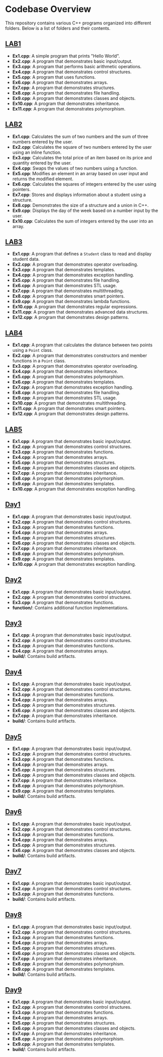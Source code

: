 # Codebase Overview

This repository contains various C++ programs organized into different folders. Below is a list of folders and their contents.

## [LAB1](LAB1)
- **Ex1.cpp**: A simple program that prints "Hello World".
- **Ex2.cpp**: A program that demonstrates basic input/output.
- **Ex3.cpp**: A program that performs basic arithmetic operations.
- **Ex4.cpp**: A program that demonstrates control structures.
- **Ex5.cpp**: A program that uses functions.
- **Ex6.cpp**: A program that demonstrates arrays.
- **Ex7.cpp**: A program that demonstrates structures.
- **Ex8.cpp**: A program that demonstrates file handling.
- **Ex9.cpp**: A program that demonstrates classes and objects.
- **Ex10.cpp**: A program that demonstrates inheritance.
- **Ex11.cpp**: A program that demonstrates polymorphism.

## [LAB2](LAB2)
- **Ex1.cpp**: Calculates the sum of two numbers and the sum of three numbers entered by the user.
- **Ex2.cpp**: Calculates the square of two numbers entered by the user using an inline function.
- **Ex3.cpp**: Calculates the total price of an item based on its price and quantity entered by the user.
- **Ex4.cpp**: Swaps the values of two numbers using a function.
- **Ex5.cpp**: Modifies an element in an array based on user input and returns the modified element.
- **Ex6.cpp**: Calculates the squares of integers entered by the user using pointers.
- **Ex7.cpp**: Stores and displays information about a student using a structure.
- **Ex8.cpp**: Demonstrates the size of a structure and a union in C++.
- **Ex9.cpp**: Displays the day of the week based on a number input by the user.
- **Ex10.cpp**: Calculates the sum of integers entered by the user into an array.

## [LAB3](LAB3)
- **Ex1.cpp**: A program that defines a `Student` class to read and display student data.
- **Ex2.cpp**: A program that demonstrates operator overloading.
- **Ex3.cpp**: A program that demonstrates templates.
- **Ex4.cpp**: A program that demonstrates exception handling.
- **Ex5.cpp**: A program that demonstrates file handling.
- **Ex6.cpp**: A program that demonstrates STL usage.
- **Ex7.cpp**: A program that demonstrates multithreading.
- **Ex8.cpp**: A program that demonstrates smart pointers.
- **Ex9.cpp**: A program that demonstrates lambda functions.
- **Ex10.cpp**: A program that demonstrates regular expressions.
- **Ex11.cpp**: A program that demonstrates advanced data structures.
- **Ex12.cpp**: A program that demonstrates design patterns.

## [LAB4](LAB4)
- **Ex1.cpp**: A program that calculates the distance between two points using a `Point` class.
- **Ex2.cpp**: A program that demonstrates constructors and member functions in a `Point` class.
- **Ex3.cpp**: A program that demonstrates operator overloading.
- **Ex4.cpp**: A program that demonstrates inheritance.
- **Ex5.cpp**: A program that demonstrates polymorphism.
- **Ex6.cpp**: A program that demonstrates templates.
- **Ex7.cpp**: A program that demonstrates exception handling.
- **Ex8.cpp**: A program that demonstrates file handling.
- **Ex9.cpp**: A program that demonstrates STL usage.
- **Ex10.cpp**: A program that demonstrates multithreading.
- **Ex11.cpp**: A program that demonstrates smart pointers.
- **Ex12.cpp**: A program that demonstrates design patterns.

## [LAB5](LAB5)
- **Ex1.cpp**: A program that demonstrates basic input/output.
- **Ex2.cpp**: A program that demonstrates control structures.
- **Ex3.cpp**: A program that demonstrates functions.
- **Ex4.cpp**: A program that demonstrates arrays.
- **Ex5.cpp**: A program that demonstrates structures.
- **Ex6.cpp**: A program that demonstrates classes and objects.
- **Ex7.cpp**: A program that demonstrates inheritance.
- **Ex8.cpp**: A program that demonstrates polymorphism.
- **Ex9.cpp**: A program that demonstrates templates.
- **Ex10.cpp**: A program that demonstrates exception handling.

## [Day1](Day1)
- **Ex1.cpp**: A program that demonstrates basic input/output.
- **Ex2.cpp**: A program that demonstrates control structures.
- **Ex3.cpp**: A program that demonstrates functions.
- **Ex4.cpp**: A program that demonstrates arrays.
- **Ex5.cpp**: A program that demonstrates structures.
- **Ex6.cpp**: A program that demonstrates classes and objects.
- **Ex7.cpp**: A program that demonstrates inheritance.
- **Ex8.cpp**: A program that demonstrates polymorphism.
- **Ex9.cpp**: A program that demonstrates templates.
- **Ex10.cpp**: A program that demonstrates exception handling.

## [Day2](Day2)
- **Ex1.cpp**: A program that demonstrates basic input/output.
- **Ex2.cpp**: A program that demonstrates control structures.
- **Ex3.cpp**: A program that demonstrates functions.
- **function/**: Contains additional function implementations.

## [Day3](Day3)
- **Ex1.cpp**: A program that demonstrates basic input/output.
- **Ex2.cpp**: A program that demonstrates control structures.
- **Ex3.cpp**: A program that demonstrates functions.
- **Ex4.cpp**: A program that demonstrates arrays.
- **build/**: Contains build artifacts.

## [Day4](Day4)
- **Ex1.cpp**: A program that demonstrates basic input/output.
- **Ex2.cpp**: A program that demonstrates control structures.
- **Ex3.cpp**: A program that demonstrates functions.
- **Ex4.cpp**: A program that demonstrates arrays.
- **Ex5.cpp**: A program that demonstrates structures.
- **Ex6.cpp**: A program that demonstrates classes and objects.
- **Ex7.cpp**: A program that demonstrates inheritance.
- **build/**: Contains build artifacts.

## [Day5](Day5)
- **Ex1.cpp**: A program that demonstrates basic input/output.
- **Ex2.cpp**: A program that demonstrates control structures.
- **Ex3.cpp**: A program that demonstrates functions.
- **Ex4.cpp**: A program that demonstrates arrays.
- **Ex5.cpp**: A program that demonstrates structures.
- **Ex6.cpp**: A program that demonstrates classes and objects.
- **Ex7.cpp**: A program that demonstrates inheritance.
- **Ex8.cpp**: A program that demonstrates polymorphism.
- **Ex9.cpp**: A program that demonstrates templates.
- **build/**: Contains build artifacts.

## [Day6](Day6)
- **Ex1.cpp**: A program that demonstrates basic input/output.
- **Ex2.cpp**: A program that demonstrates control structures.
- **Ex3.cpp**: A program that demonstrates functions.
- **Ex4.cpp**: A program that demonstrates arrays.
- **Ex5.cpp**: A program that demonstrates structures.
- **Ex6.cpp**: A program that demonstrates classes and objects.
- **build/**: Contains build artifacts.

## [Day7](Day7)
- **Ex1.cpp**: A program that demonstrates basic input/output.
- **Ex2.cpp**: A program that demonstrates control structures.
- **Ex3.cpp**: A program that demonstrates functions.
- **build/**: Contains build artifacts.

## [Day8](Day8)
- **Ex1.cpp**: A program that demonstrates basic input/output.
- **Ex2.cpp**: A program that demonstrates control structures.
- **Ex3.cpp**: A program that demonstrates functions.
- **Ex4.cpp**: A program that demonstrates arrays.
- **Ex5.cpp**: A program that demonstrates structures.
- **Ex6.cpp**: A program that demonstrates classes and objects.
- **Ex7.cpp**: A program that demonstrates inheritance.
- **Ex8.cpp**: A program that demonstrates polymorphism.
- **Ex9.cpp**: A program that demonstrates templates.
- **build/**: Contains build artifacts.

## [Day9](Day9)
- **Ex1.cpp**: A program that demonstrates basic input/output.
- **Ex2.cpp**: A program that demonstrates control structures.
- **Ex3.cpp**: A program that demonstrates functions.
- **Ex4.cpp**: A program that demonstrates arrays.
- **Ex5.cpp**: A program that demonstrates structures.
- **Ex6.cpp**: A program that demonstrates classes and objects.
- **Ex7.cpp**: A program that demonstrates inheritance.
- **Ex8.cpp**: A program that demonstrates polymorphism.
- **Ex9.cpp**: A program that demonstrates templates.
- **build/**: Contains build artifacts.
